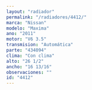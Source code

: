 ```yaml
---
layout: "radiador"
permalink: "/radiadores/4412/"
marca: "Nissan"
modelo: "Maxima"
ano: "2011"
motor: "V6 3.5"
transmision: "Automática"
parte: "434094"
clima: "Con clima"
alto: "26 1/2"
ancho: "16 13/16"
observaciones: ""
id: "4412"
---
```


